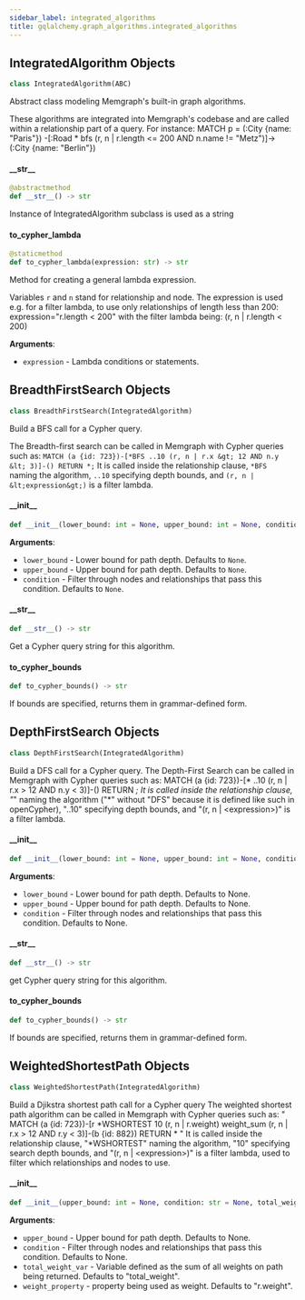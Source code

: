 ```yaml
---
sidebar_label: integrated_algorithms
title: gqlalchemy.graph_algorithms.integrated_algorithms
---
```


## IntegratedAlgorithm Objects

```python
class IntegratedAlgorithm(ABC)
```

Abstract class modeling Memgraph&#x27;s built-in graph algorithms.

These algorithms are integrated into Memgraph&#x27;s codebase and are called
within a relationship part of a query. For instance:
MATCH p = (:City {name: &quot;Paris&quot;})
      -[:Road * bfs (r, n | r.length &lt;= 200 AND n.name != &quot;Metz&quot;)]-&gt;
      (:City {name: &quot;Berlin&quot;})

#### \_\_str\_\_

```python
@abstractmethod
def __str__() -> str
```

Instance of IntegratedAlgorithm subclass is used as a string

#### to\_cypher\_lambda

```python
@staticmethod
def to_cypher_lambda(expression: str) -> str
```

Method for creating a general lambda expression.

Variables `r` and `n` stand for relationship and node. The expression is
used e.g. for a filter lambda, to use only relationships of length less
than 200:
expression=&quot;r.length &lt; 200&quot;
with the filter lambda being:
(r, n | r.length &lt; 200)

**Arguments**:

- `expression` - Lambda conditions or statements.

## BreadthFirstSearch Objects

```python
class BreadthFirstSearch(IntegratedAlgorithm)
```

Build a BFS call for a Cypher query.

The Breadth-first search can be called in Memgraph with Cypher queries such
as: `MATCH (a {id: 723})-[*BFS ..10 (r, n | r.x &gt; 12 AND n.y &lt; 3)]-() RETURN *;`
It is called inside the relationship clause, `*BFS` naming the algorithm,
`..10` specifying depth bounds, and `(r, n | &lt;expression&gt;)` is a filter
lambda.

#### \_\_init\_\_

```python
def __init__(lower_bound: int = None, upper_bound: int = None, condition: str = None) -> None
```

**Arguments**:

- `lower_bound` - Lower bound for path depth. Defaults to `None`.
- `upper_bound` - Upper bound for path depth. Defaults to `None`.
- `condition` - Filter through nodes and relationships that pass this
  condition. Defaults to `None`.

#### \_\_str\_\_

```python
def __str__() -> str
```

Get a Cypher query string for this algorithm.

#### to\_cypher\_bounds

```python
def to_cypher_bounds() -> str
```

If bounds are specified, returns them in grammar-defined form.

## DepthFirstSearch Objects

```python
class DepthFirstSearch(IntegratedAlgorithm)
```

Build a DFS call for a Cypher query.
The Depth-First Search can be called in Memgraph with Cypher queries
such as:
MATCH (a {id: 723})-[* ..10 (r, n | r.x &gt; 12 AND n.y &lt; 3)]-() RETURN *;
It is called inside the relationship clause, &quot;*&quot; naming the algorithm
(&quot;*&quot; without &quot;DFS&quot; because it is defined like such in openCypher),
&quot;..10&quot; specifying depth bounds, and &quot;(r, n | &lt;expression&gt;)&quot; is a filter
lambda.

#### \_\_init\_\_

```python
def __init__(lower_bound: int = None, upper_bound: int = None, condition: str = None) -> None
```

**Arguments**:

- `lower_bound` - Lower bound for path depth. Defaults to None.
- `upper_bound` - Upper bound for path depth. Defaults to None.
- `condition` - Filter through nodes and relationships that pass this
  condition. Defaults to None.

#### \_\_str\_\_

```python
def __str__() -> str
```

get Cypher query string for this algorithm.

#### to\_cypher\_bounds

```python
def to_cypher_bounds() -> str
```

If bounds are specified, returns them in grammar-defined form.

## WeightedShortestPath Objects

```python
class WeightedShortestPath(IntegratedAlgorithm)
```

Build a Djikstra shortest path call for a Cypher query
The weighted shortest path algorithm can be called in Memgraph with Cypher
queries such as:
&quot; MATCH (a {id: 723})-[r *WSHORTEST 10 (r, n | r.weight) weight_sum
        (r, n | r.x &gt; 12 AND r.y &lt; 3)]-(b {id: 882}) RETURN * &quot;
It is called inside the relationship clause, &quot;*WSHORTEST&quot; naming the
algorithm, &quot;10&quot; specifying search depth bounds, and &quot;(r, n | &lt;expression&gt;)&quot;
is a filter lambda, used to filter which relationships and nodes to use.

#### \_\_init\_\_

```python
def __init__(upper_bound: int = None, condition: str = None, total_weight_var: str = DEFAULT_TOTAL_WEIGHT, weight_property: str = DEFAULT_WEIGHT_PROPERTY) -> None
```

**Arguments**:

- `upper_bound` - Upper bound for path depth. Defaults to None.
- `condition` - Filter through nodes and relationships that pass this
  condition. Defaults to None.
- `total_weight_var` - Variable defined as the sum of all weights on
  path being returned. Defaults to &quot;total_weight&quot;.
- `weight_property` - property being used as weight. Defaults to
  &quot;r.weight&quot;.

